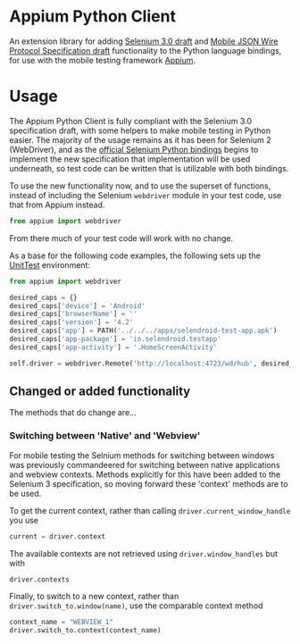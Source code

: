 Appium Python Client
====================

An extension library for adding [Selenium 3.0 draft](https://dvcs.w3.org/hg/webdriver/raw-file/tip/webdriver-spec.html) and [Mobile JSON Wire Protocol Specification draft](https://code.google.com/p/selenium/source/browse/spec-draft.md?repo=mobile)
functionality to the Python language bindings, for use with the mobile testing
framework [Appium](https://appium.io).

# Usage

The Appium Python Client is fully compliant with the Selenium 3.0 specification
draft, with some helpers to make mobile testing in Python easier. The majority of
the usage remains as it has been for Selenium 2 (WebDriver), and as the [official
Selenium Python bindings](https://pypi.python.org/pypi/selenium) begins to
implement the new specification that implementation will be used underneath, so
test code can be written that is utilizable with both bindings.

To use the new functionality now, and to use the superset of functions, instead of
including the Selenium `webdriver` module in your test code, use that from
Appium instead.

```python
from appium import webdriver
```

From there much of your test code will work with no change.

As a base for the following code examples, the following sets up the [UnitTest](https://docs.python.org/2/library/unittest.html)
environment:

```python
from appium import webdriver

desired_caps = {}
desired_caps['device'] = 'Android'
desired_caps['browserName'] = ''
desired_caps['version'] = '4.2'
desired_caps['app'] = PATH('../../../apps/selendroid-test-app.apk')
desired_caps['app-package'] = 'io.selendroid.testapp'
desired_caps['app-activity'] = '.HomeScreenActivity'

self.driver = webdriver.Remote('http://localhost:4723/wd/hub', desired_caps)
```

## Changed or added functionality

The methods that do change are...


### Switching between 'Native' and 'Webview'

For mobile testing the Selnium methods for switching between windows was previously
commandeered for switching between native applications and webview contexts. Methods
explicitly for this have been added to the Selenium 3 specification, so moving
forward these 'context' methods are to be used.

To get the current context, rather than calling `driver.current_window_handle` you
use

```python
current = driver.context
```

The available contexts are not retrieved using `driver.window_handles` but with

```python
driver.contexts
```

Finally, to switch to a new context, rather than `driver.switch_to.window(name)`,
use the comparable context method

```python
context_name = "WEBVIEW_1"
driver.switch_to.context(context_name)
```
